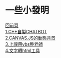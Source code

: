 <link rel="shortcut icon" href="https://whaleon120.github.io/blogs/image/albe8-uoedw-001.ico"> 

# 一些小發明  
[回前頁](https://whaleon120.github.io/blogs/blog.html)   
[1.C++自製CHATBOT](https://whaleon120.github.io/blogs/invent/chatbot01)  
[2.CANVAS.JS的動態背景](https://whaleon120.github.io/blogs/invent/canvas.html)  
[3.上課用vbs整老師](https://whaleon120.github.io/blogs/invent/hahavbs)  
[4.文字轉html工具](https://whaleon120.github.io/test/test-edit(1).html)  
